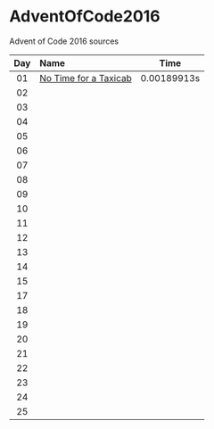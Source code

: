 # AdventOfCode2016
Advent of Code 2016 sources

| Day | Name                                                       | Time        |
|:---:|:-----------------------------------------------------------|-------------|
| 01  | [No Time for a Taxicab](./Days/Day01/Day01.cc)             | 0.00189913s |
| 02  |                                                            |             |
| 03  |                                                            |             |
| 04  |                                                            |             |
| 05  |                                                            |             |
| 06  |                                                            |             |
| 07  |                                                            |             |
| 08  |                                                            |             |
| 09  |                                                            |             |
| 10  |                                                            |             |
| 11  |                                                            |             |
| 12  |                                                            |             |
| 13  |                                                            |             |
| 14  |                                                            |             |
| 15  |                                                            |             |
| 17  |                                                            |             |
| 18  |                                                            |             |
| 19  |                                                            |             |
| 20  |                                                            |             |
| 21  |                                                            |             |
| 22  |                                                            |             |
| 23  |                                                            |             |
| 24  |                                                            |             |
| 25  |                                                            |             |
